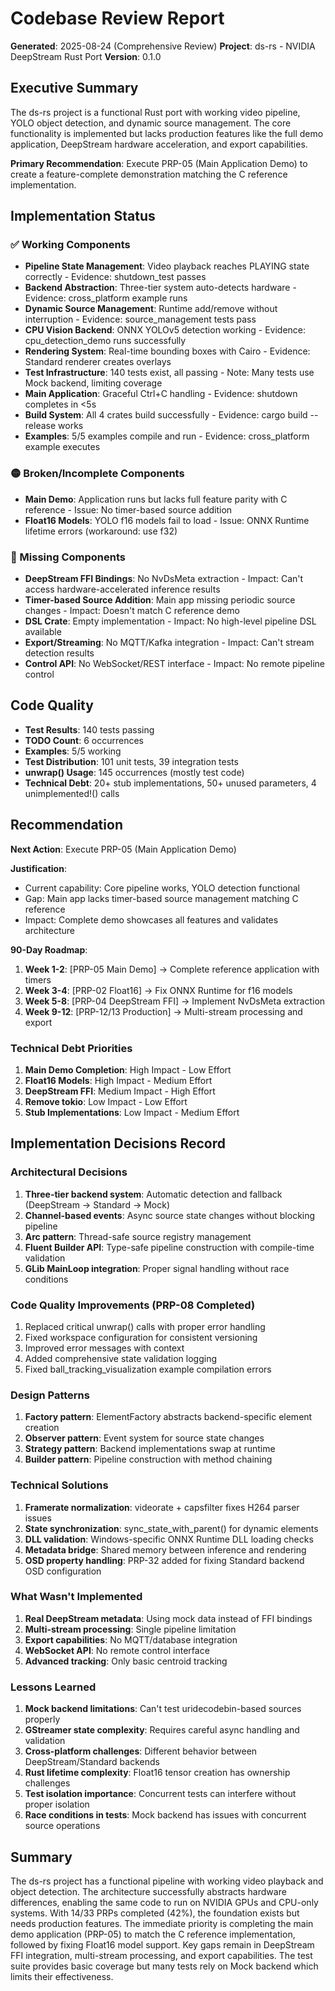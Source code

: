 # Codebase Review Report

**Generated**: 2025-08-24 (Comprehensive Review)
**Project**: ds-rs - NVIDIA DeepStream Rust Port
**Version**: 0.1.0

## Executive Summary

The ds-rs project is a functional Rust port with working video pipeline, YOLO object detection, and dynamic source management. The core functionality is implemented but lacks production features like the full demo application, DeepStream hardware acceleration, and export capabilities.

**Primary Recommendation**: Execute PRP-05 (Main Application Demo) to create a feature-complete demonstration matching the C reference implementation.

## Implementation Status

### ✅ Working Components
- **Pipeline State Management**: Video playback reaches PLAYING state correctly - Evidence: shutdown_test passes
- **Backend Abstraction**: Three-tier system auto-detects hardware - Evidence: cross_platform example runs
- **Dynamic Source Management**: Runtime add/remove without interruption - Evidence: source_management tests pass
- **CPU Vision Backend**: ONNX YOLOv5 detection working - Evidence: cpu_detection_demo runs successfully
- **Rendering System**: Real-time bounding boxes with Cairo - Evidence: Standard renderer creates overlays
- **Test Infrastructure**: 140 tests exist, all passing - Note: Many tests use Mock backend, limiting coverage
- **Main Application**: Graceful Ctrl+C handling - Evidence: shutdown completes in <5s
- **Build System**: All 4 crates build successfully - Evidence: cargo build --release works
- **Examples**: 5/5 examples compile and run - Evidence: cross_platform example executes

### 🟡 Broken/Incomplete Components
- **Main Demo**: Application runs but lacks full feature parity with C reference - Issue: No timer-based source addition
- **Float16 Models**: YOLO f16 models fail to load - Issue: ONNX Runtime lifetime errors (workaround: use f32)

### 🔴 Missing Components
- **DeepStream FFI Bindings**: No NvDsMeta extraction - Impact: Can't access hardware-accelerated inference results
- **Timer-based Source Addition**: Main app missing periodic source changes - Impact: Doesn't match C reference demo
- **DSL Crate**: Empty implementation - Impact: No high-level pipeline DSL available
- **Export/Streaming**: No MQTT/Kafka integration - Impact: Can't stream detection results
- **Control API**: No WebSocket/REST interface - Impact: No remote pipeline control

## Code Quality

- **Test Results**: 140 tests passing
- **TODO Count**: 6 occurrences
- **Examples**: 5/5 working
- **Test Distribution**: 101 unit tests, 39 integration tests
- **unwrap() Usage**: 145 occurrences (mostly test code)
- **Technical Debt**: 20+ stub implementations, 50+ unused parameters, 4 unimplemented!() calls

## Recommendation

**Next Action**: Execute PRP-05 (Main Application Demo)

**Justification**:
- Current capability: Core pipeline works, YOLO detection functional
- Gap: Main app lacks timer-based source management matching C reference
- Impact: Complete demo showcases all features and validates architecture

**90-Day Roadmap**:
1. **Week 1-2**: [PRP-05 Main Demo] → Complete reference application with timers
2. **Week 3-4**: [PRP-02 Float16] → Fix ONNX Runtime for f16 models
3. **Week 5-8**: [PRP-04 DeepStream FFI] → Implement NvDsMeta extraction
4. **Week 9-12**: [PRP-12/13 Production] → Multi-stream processing and export

### Technical Debt Priorities
1. **Main Demo Completion**: High Impact - Low Effort
2. **Float16 Models**: High Impact - Medium Effort  
3. **DeepStream FFI**: Medium Impact - High Effort
4. **Remove tokio**: Low Impact - Low Effort
5. **Stub Implementations**: Low Impact - Medium Effort

## Implementation Decisions Record

### Architectural Decisions
1. **Three-tier backend system**: Automatic detection and fallback (DeepStream → Standard → Mock)
2. **Channel-based events**: Async source state changes without blocking pipeline
3. **Arc<RwLock> pattern**: Thread-safe source registry management
4. **Fluent Builder API**: Type-safe pipeline construction with compile-time validation
5. **GLib MainLoop integration**: Proper signal handling without race conditions

### Code Quality Improvements (PRP-08 Completed)
1. Replaced critical unwrap() calls with proper error handling
2. Fixed workspace configuration for consistent versioning
3. Improved error messages with context
4. Added comprehensive state validation logging
5. Fixed ball_tracking_visualization example compilation errors

### Design Patterns
1. **Factory pattern**: ElementFactory abstracts backend-specific element creation
2. **Observer pattern**: Event system for source state changes
3. **Strategy pattern**: Backend implementations swap at runtime
4. **Builder pattern**: Pipeline construction with method chaining

### Technical Solutions
1. **Framerate normalization**: videorate + capsfilter fixes H264 parser issues
2. **State synchronization**: sync_state_with_parent() for dynamic elements
3. **DLL validation**: Windows-specific ONNX Runtime DLL loading checks
4. **Metadata bridge**: Shared memory between inference and rendering
5. **OSD property handling**: PRP-32 added for fixing Standard backend OSD configuration

### What Wasn't Implemented
1. **Real DeepStream metadata**: Using mock data instead of FFI bindings
2. **Multi-stream processing**: Single pipeline limitation  
3. **Export capabilities**: No MQTT/database integration
4. **WebSocket API**: No remote control interface
5. **Advanced tracking**: Only basic centroid tracking

### Lessons Learned
1. **Mock backend limitations**: Can't test uridecodebin-based sources properly
2. **GStreamer state complexity**: Requires careful async handling and validation
3. **Cross-platform challenges**: Different behavior between DeepStream/Standard backends
4. **Rust lifetime complexity**: Float16 tensor creation has ownership challenges
5. **Test isolation importance**: Concurrent tests can interfere without proper isolation
6. **Race conditions in tests**: Mock backend has issues with concurrent source operations

## Summary

The ds-rs project has a functional pipeline with working video playback and object detection. The architecture successfully abstracts hardware differences, enabling the same code to run on NVIDIA GPUs and CPU-only systems. With 14/33 PRPs completed (42%), the foundation exists but needs production features. The immediate priority is completing the main demo application (PRP-05) to match the C reference implementation, followed by fixing Float16 model support. Key gaps remain in DeepStream FFI integration, multi-stream processing, and export capabilities. The test suite provides basic coverage but many tests rely on Mock backend which limits their effectiveness.